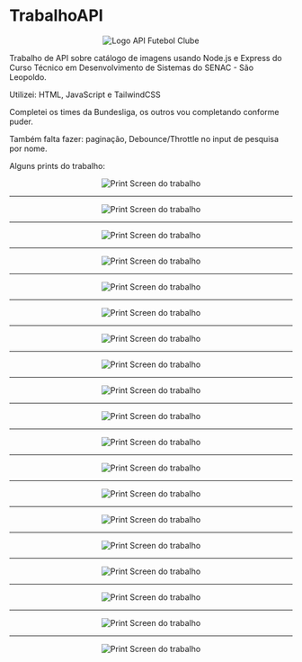 # TrabalhoAPI

<div align="center">
    <img src="/SRC/img/logo4.png" alt="Logo API Futebol Clube">
<br>
<p align="left">Trabalho de API sobre catálogo de imagens usando Node.js e Express do Curso Técnico em Desenvolvimento de Sistemas do SENAC - São Leopoldo.</p>  
  
    
<p align="left">Utilizei: HTML, JavaScript e TailwindCSS</p>    
  
  
<p align="left">Completei os times da Bundesliga, os outros vou completando conforme puder.</p>  
  
    
<p align="left">Também falta fazer: paginação, Debounce/Throttle no input de pesquisa por nome.</p>
  
    
<p align="left">Alguns prints do trabalho:</p>

<img src="/SRC/img/prints-readme/1.png" alt="Print Screen do trabalho">
<hr>
<img src="/SRC/img/prints-readme/2.png" alt="Print Screen do trabalho">
<hr>
<img src="/SRC/img/prints-readme/3.png" alt="Print Screen do trabalho">
<hr>
<img src="/SRC/img/prints-readme/4.png" alt="Print Screen do trabalho">
<hr>
<img src="/SRC/img/prints-readme/5.png" alt="Print Screen do trabalho">
<hr>
<img src="/SRC/img/prints-readme/6.png" alt="Print Screen do trabalho">
<hr>
<img src="/SRC/img/prints-readme/7.png" alt="Print Screen do trabalho">
<hr>
<img src="/SRC/img/prints-readme/8.png" alt="Print Screen do trabalho">
<hr>
<img src="/SRC/img/prints-readme/9.png" alt="Print Screen do trabalho">
<hr>
<img src="/SRC/img/prints-readme/10.png" alt="Print Screen do trabalho">
<hr>
<img src="/SRC/img/prints-readme/11.png" alt="Print Screen do trabalho">
<hr>
<img src="/SRC/img/prints-readme/12.png" alt="Print Screen do trabalho">
<hr>
<img src="/SRC/img/prints-readme/13.png" alt="Print Screen do trabalho">
<hr>
<img src="/SRC/img/prints-readme/14.png" alt="Print Screen do trabalho">
<hr>
<img src="/SRC/img/prints-readme/15.png" alt="Print Screen do trabalho">
<hr>
<img src="/SRC/img/prints-readme/16.png" alt="Print Screen do trabalho">
<hr>
<img src="/SRC/img/prints-readme/17.png" alt="Print Screen do trabalho">
<hr>
<img src="/SRC/img/prints-readme/18.png" alt="Print Screen do trabalho">
<hr>
<img src="/SRC/img/prints-readme/19.png" alt="Print Screen do trabalho">
</div>
